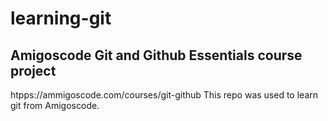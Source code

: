 # learning-git

## Amigoscode Git and Github Essentials course project

htpps://ammigoscode.com/courses/git-github
This repo was used to learn git from Amigoscode.
